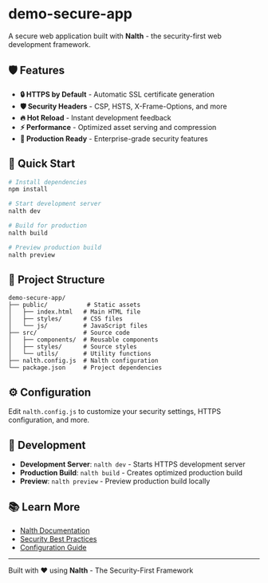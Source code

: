 # demo-secure-app

A secure web application built with **Nalth** - the security-first web development framework.

## 🛡️ Features

- **🔒 HTTPS by Default** - Automatic SSL certificate generation
- **🛡️ Security Headers** - CSP, HSTS, X-Frame-Options, and more
- **🔥 Hot Reload** - Instant development feedback
- **⚡ Performance** - Optimized asset serving and compression
- **🎯 Production Ready** - Enterprise-grade security features

## 🚀 Quick Start

```bash
# Install dependencies
npm install

# Start development server
nalth dev

# Build for production
nalth build

# Preview production build
nalth preview
```

## 📁 Project Structure

```
demo-secure-app/
├── public/           # Static assets
│   ├── index.html   # Main HTML file
│   ├── styles/      # CSS files
│   └── js/          # JavaScript files
├── src/             # Source code
│   ├── components/  # Reusable components
│   ├── styles/      # Source styles
│   └── utils/       # Utility functions
├── nalth.config.js  # Nalth configuration
└── package.json     # Project dependencies
```

## ⚙️ Configuration

Edit `nalth.config.js` to customize your security settings, HTTPS configuration, and more.

## 🔧 Development

- **Development Server**: `nalth dev` - Starts HTTPS development server
- **Production Build**: `nalth build` - Creates optimized production build
- **Preview**: `nalth preview` - Preview production build locally

## 📚 Learn More

- [Nalth Documentation](https://github.com/your-org/nalth)
- [Security Best Practices](https://github.com/your-org/nalth/docs/security)
- [Configuration Guide](https://github.com/your-org/nalth/docs/config)

---

Built with ❤️ using **Nalth** - The Security-First Framework
